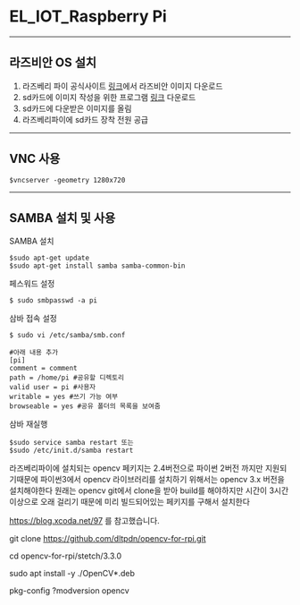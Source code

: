 ﻿# EL_IOT\_Raspberry Pi

----
## 라즈비안 OS 설치
1. 라즈베리 파이 공식사이트 [링크](https://www.raspberrypi.org/downloads/raspbian/)에서 라즈비안 이미지 다운로드
2. sd카드에 이미지 작성을 위한 프로그램 [링크](https://sourceforge.net/projects/win32diskimager/) 다운로드
3. sd카드에 다운받은 이미지를 올림
4. 라즈베리파이에 sd카드 장착 전원 공급

----
## VNC 사용
    $vncserver -geometry 1280x720

----
## SAMBA 설치 및 사용
SAMBA 설치

    $sudo apt-get update
    $sudo apt-get install samba samba-common-bin

페스워드 설정

    $ sudo smbpasswd -a pi

삼바 접속 설정
    
    $ sudo vi /etc/samba/smb.conf

    #아래 내용 추가
    [pi]
    comment = comment
    path = /home/pi #공유할 디렉토리
    valid user = pi #사용자
    writable = yes #쓰기 가능 여부
    browseable = yes #공유 폴더의 목록을 보여줌

삼바 재실행

    $sudo service samba restart 또는
    $sudo /etc/init.d/samba restart


라즈베리파이에 설치되는 opencv 페키지는 2.4버전으로 파이썬 2버전 까지만 지원되기때문에
파이썬3에서 opencv 라이브러리를 설치하기 위해서는 opencv 3.x 버전을 설치해야한다
원래는 opencv git에서 clone을 받아 build를 해야하지만 시간이 3시간 이상으로 오래 걸리기 때문에
미리 빌드되어있는 페키지를 구해서 설치한다

https://blog.xcoda.net/97 를 참고했습니다.


git clone https://github.com/dltpdn/opencv-for-rpi.git

cd opencv-for-rpi/stetch/3.3.0

sudo apt install -y ./OpenCV*.deb

pkg-config ?modversion opencv